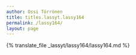 ```yaml
---
author: Ossi Törrönen
title: titles.lassyt.lassy164
permalink: /lassy164/
layout: page
---
```

{% translate_file _lassyt/lassy164/lassy164.md %}